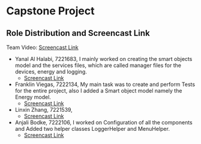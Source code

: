 # Capstone Project

## Role Distribution and Screencast Link
Team Video: [Screencast Link]()

- Yanal Al Halabi, 7221683, I mainly worked on creating the smart objects model and the services files, which are called manager files for the devices, energy and logging.
  - [Screencast Link](https://drive.google.com/file/d/1Q6k94au1YqEfD3tsYtrbLQNDBReJjZyJ/view?usp=sharing)
- Franklin Viegas, 7222134, My main task was to create and perform Tests for the entire project, also I added a Smart object model namely the Energy model.
  - [Screencast Link](https://drive.google.com/file/d/115wXQcWGFZCYy4QUzkEqCQ98IHxoWZtV/view?usp=sharing)
- Linxin Zhang, 7221539, 
  - [Screencast Link]()
- Anjali Bodke, 7222106, I worked on Configuration of all the components and Added two helper classes LoggerHelper and MenuHelper.
  - [Screencast Link](https://drive.google.com/file/d/1X4vLG1xCAWIMavT_QbWIu3akPxUHn4kT/view?usp=sharing)
